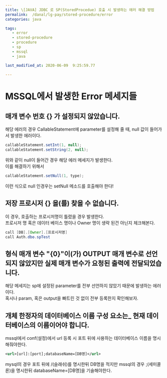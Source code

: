 ```yaml
---
title: \[JAVA] JDBC 로 SP(StoredProcedue) 호출 시 발생하는 에러 해결 방법
permalink:  /danal/lg-pay/stored-procedure/error
categories: java

tags:
   - error
   - stored-procedure
   - procedure
   - sp
   - mssql
   - java

last_modified_at: 2020-06-09  9:25:59.77 

---
```

# MSSQL에서 발생한 Error 메세지들

## 매개 변수 번호 {} 가 설정되지 않았습니다.
해당 에러의 경우 CallableStatement에 parameter를 설정해 줄 때, null 값이 들어가서 발생한 에러이다.
```java
callableStatement.setInt(1, null);
callableStatement.setString(2, null);
```
위와 같이 null이 들어간 경우 해당 에러 메세지가 발생한다.  
이를 해결하기 위해서 
```java
callableStatement.setNull(1, type);
```
이런 식으로 null 인경우는 setNull 메소드를 호출해야 한다!  

## 저장 프로시저 {} 을(를) 찾을 수 없습니다.
이 경우, 호출하는 프로시저명이 틀렸을  경우 발생한다.  
프로시저 명 혹은 데이터 베이스 명이나 Owner 명이 생략 된건 아닌지 체크해본다.
```java
call [DB].[Owner].[프로시저명]
call Auth.dbo.spTest
```

## 형식 매개 변수 "{0}"이(가) OUTPUT 매개 변수로 선언되지 않았지만 실제 매개 변수가 요청된 출력에 전달되었습니다.

해당 메세지는 sp에 설정된 parameter를 전부 선언하지 않았기 때문에 발생하는 에러이다.  
혹시나 param, 혹은 output을 빠트린 것 없이 전부 등록한지 확인해보자.  

## 개체 한정자의 데이터베이스 이름 구성 요소는_ 현재 데이터베이스의 이름이어야 합니다.

mssql에서 conf(설정)에서 url 등록 시 포트 뒤에 사용하는 데이터베이스 이름을 명시해줘야한다.
```xml
<url>[url]:[port];databaseName=[DB명]</url>
```

mysql의 경우 포트 뒤에 /(슬래쉬)를 명시한뒤 DB명을 적지만 mssql의 경우 ;(세미콜론)을 명시한뒤 databaseName=[DB명]을 기술해야한다.  
<!--stackedit_data:
eyJoaXN0b3J5IjpbLTE2MDc2MDY2NDIsNTQyMTU2MjNdfQ==
-->